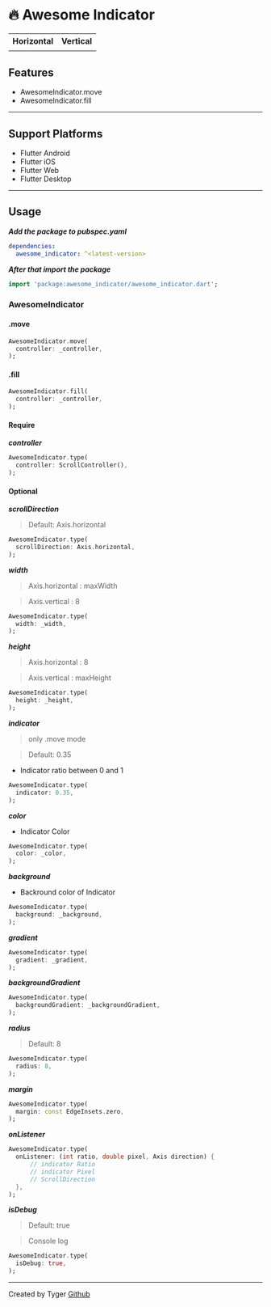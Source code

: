 # 🔥 Awesome Indicator

<table>
  <tr>
    <th>Horizontal</th>
    <th>Vertical</th>
  </tr>
  <tr>
     <td><img alt="" src="https://github.com/boglbbogl/awesome_indicator/assets/75574246/302ef760-885b-4025-a35c-780e12dab8d3" /></td>
    <td><img alt="" src="https://github.com/boglbbogl/awesome_indicator/assets/75574246/06142a1d-4434-4bdf-8c15-e02a286e3950" /></td>
  <tr>
</table>

## Features

- AwesomeIndicator.move
- AwesomeIndicator.fill

---

## Support Platforms

- Flutter Android
- Flutter iOS
- Flutter Web
- Flutter Desktop

---

## Usage

**_Add the package to pubspec.yaml_**

```yaml
dependencies:
  awesome_indicator: ^<latest-version>
```

**_After that import the package_**

```dart
import 'package:awesome_indicator/awesome_indicator.dart';
```

### AwesomeIndicator

#### .move

```dart
AwesomeIndicator.move(
  controller: _controller,
);
```

#### .fill

```dart
AwesomeIndicator.fill(
  controller: _controller,
);
```

#### Require

**_controller_**

```dart
AwesomeIndicator.type(
  controller: ScrollController(),
);
```

#### Optional

**_scrollDirection_**

> Default: Axis.horizontal

```dart
AwesomeIndicator.type(
  scrollDirection: Axis.horizontal,
);
```

**_width_**

> Axis.horizontal : maxWidth

> Axis.vertical : 8

```dart
AwesomeIndicator.type(
  width: _width,
);
```

**_height_**

> Axis.horizontal : 8

> Axis.vertical : maxHeight

```dart
AwesomeIndicator.type(
  height: _height,
);
```

**_indicator_**

> only .move mode

> Default: 0.35

- Indicator ratio between 0 and 1

```dart
AwesomeIndicator.type(
  indicator: 0.35,
);
```

**_color_**

- Indicator Color

```dart
AwesomeIndicator.type(
  color: _color,
);
```

**_background_**

- Backround color of Indicator

```dart
AwesomeIndicator.type(
  background: _background,
);
```

**_gradient_**

```dart
AwesomeIndicator.type(
  gradient: _gradient,
);
```

**_backgroundGradient_**

```dart
AwesomeIndicator.type(
  backgroundGradient: _backgroundGradient,
);
```

**_radius_**

> Default: 8

```dart
AwesomeIndicator.type(
  radius: 8,
);
```

**_margin_**

```dart
AwesomeIndicator.type(
  margin: const EdgeInsets.zero,
);
```

**_onListener_**

```dart
AwesomeIndicator.type(
  onListener: (int ratio, double pixel, Axis direction) {
      // indicator Ratio
      // indicator Pixel
      // ScrollDirection
  },
);
```

**_isDebug_**

> Default: true

> Console log

```dart
AwesomeIndicator.type(
  isDebug: true,
);
```

---

Created by Tyger [Github](https://github.com/boglbbogl)
